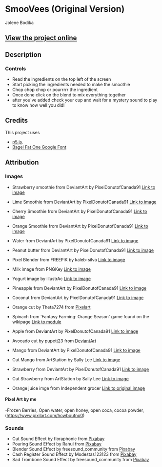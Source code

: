 # SmooVees (Original Version)
Jolene Bodika

## [View the project online](https://jbodika.github.io/CART-253/Assignments/VariationJam/)

## Description


### Controls
- Read the ingredients on the top left of the screen 
- Start picking the ingredients needed to make the smoothie
- Chop chop chop or pourrrrr the ingredient
- Once done click on the blend to mix everything together
- after you've added check your cup and wait for a mystery sound to play to know how well you did!


## Credits
This project uses 
- [p5.js](https://p5js.org).
- [Bagel Fat One Google Font](https://developers.google.com/fonts) 

## Attribution

### Images
- Strawberry smoothie from DeviantArt by PixelDonutofCanada91 [Link to image](https://www.deviantart.com/pixeldonutofcanada91/art/Strawberry-Smoothie-Pixel-958133833) 
- Lime Smoothie from DeviantArt by PixelDonutofCanada91 [Link to image](https://www.deviantart.com/pixeldonutofcanada91/art/Limeade-Smoothie-Pixel-961809444)
- Cherry Smoothie from DeviantArt by PixelDonutofCanada91 [Link to image](https://www.deviantart.com/pixeldonutofcanada91/art/Cherry-Smoothie-Pixel-983367056)
- Orange Smoothie from DeviantArt by PixelDonutofCanada91 [Link to image](https://www.deviantart.com/pixeldonutofcanada91/art/Orange-Smoothie-Pixel-983367712)
- Water from DeviantArt by PixelDonutofCanada91 [Link to image](https://www.deviantart.com/pixeldonutofcanada91/art/Water-Bottle-Icon-Pixel-994437456)
- Peanut butter from DeviantArt by PixelDonutofCanada91 [Link to image](https://www.deviantart.com/pixeldonutofcanada91/art/Peanut-Butter-Pixel-954365974)

- Pixel Blender from FREEPIK by kaleb-silva [Link to image](https://www.freepik.com/premium-vector/pixel-art-blender-kitchen-equipment-vector-icon-8bit-game-white-background_27462079.htm)
- Milk image from PNGKey [Link to image](https://www.pngkey.com/detail/u2q8y3t4e6i1a9a9_nes-milk-milk-carton-pixel-art/)
- Yogurt image by illustrAc [Link to image](https://ac-illust.com/clip-art/25647847/this-is-pixelated-yogurt-)
- Pineapple from DeviantArt by PixelDonutofCanada91 [Link to image](https://www.deviantart.com/pixeldonutofcanada91/art/Pineapple-8-Bit-Icon-Pixel-993971585) 
- Coconut from DeviantArt by PixelDonutofCanada91 [Link to image](https://www.deviantart.com/pixeldonutofcanada91/art/Coconuts-Pixel-964633209) 
- Orange cut by Theta7274 from [Pixelart](https://www.pixilart.com/art/a-cut-orange-sr256b6dbb49377)
- Spinach from 'Fantasy Farming: Orange Season' game found on the wikipage [Link to module](https://orange-season.fandom.com/wiki/Spinach)
- Apple from DeviantArt by PixelDonutofCanada91 [Link to image](https://www.deviantart.com/pixeldonutofcanada91/art/Green-Apple-Icon-Pixel-953225478) 
- Avocado cut by pupett23 from [DeviantArt](https://www.deviantart.com/pupett23/art/avocado-1047371567) 
- Mango from DeviantArt by PixelDonutofCanada91 [Link to image](https://www.deviantart.com/pixeldonutofcanada91/art/Tropical-Mango-Pixel-995817260) 
- Cut Mango from ArtStation by Sally Lee [Link to image](https://www.artstation.com/artwork/qQRYGN)
- Strawberry from DeviantArt by PixelDonutofCanada91 [Link to image](https://www.deviantart.com/pixeldonutofcanada91/art/Farm-Fresh-Strawberry-Pixel-994848178) 
- Cut Strawberry from ArtStation by Sally Lee [Link to image](https://www.artstation.com/artwork/B3QoKl)
- Orange juice imge from Independent grocer [Link to original image](https://www.yourindependentgrocer.ca/pulp-free-orange-juice-bottle/p/21086068_EA)


#### Pixel Art by me
-Frozen Berries, Open water, open honey, open coca, cocoa powder, (https://www.pixilart.com/howboutno0)

### Sounds
- Cut Sound Effect by floraphonic from [Pixabay]("https://pixabay.com//?utm_source=link-attribution&utm_medium=referral&utm_campaign=music&utm_content=184692)
- Pouring Sound Effect by Rahul from [Pixabay]("https://pixabay.com/sound-effects//?utm_source=link-attribution&utm_medium=referral&utm_campaign=music&utm_content=263175")
- Blender Sound Effect by freesound_community from [Pixabay]("https://pixabay.com//?utm_source=link-attribution&utm_medium=referral&utm_campaign=music&utm_content=82391")
- Cash Register Sound Effect by Modestas123123 from [Pixabay]("https://pixabay.com//?utm_source=link-attribution&utm_medium=referral&utm_campaign=music&utm_content=125042")
- Sad Trombone Sound Effect by freesound_community from [Pixabay]("https://pixabay.com/sound-effects//?utm_source=link-attribution&utm_medium=referral&utm_campaign=music&utm_content=6347")
